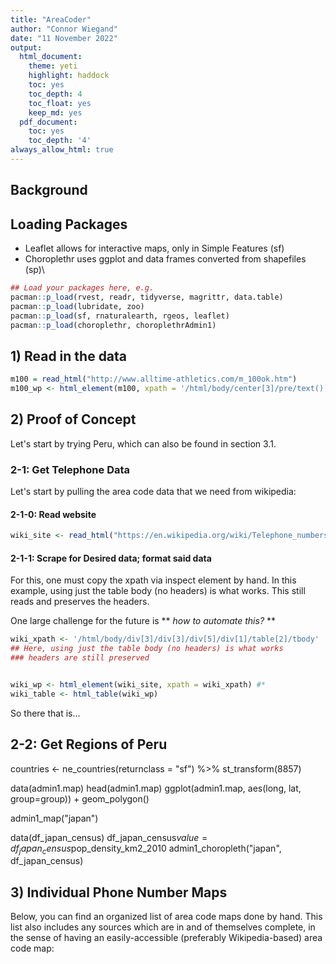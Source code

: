 ```yaml
---
title: "AreaCoder"
author: "Connor Wiegand"
date: "11 November 2022"
output:
  html_document:
    theme: yeti
    highlight: haddock
    toc: yes
    toc_depth: 4
    toc_float: yes
    keep_md: yes
  pdf_document:
    toc: yes
    toc_depth: '4'
always_allow_html: true
---
```




## Background


## Loading Packages

- Leaflet allows for interactive maps, only in Simple Features (sf)
- Choroplethr uses ggplot and data frames converted from shapefiles (sp)\


```r
## Load your packages here, e.g.
pacman::p_load(rvest, readr, tidyverse, magrittr, data.table)
pacman::p_load(lubridate, zoo)
pacman::p_load(sf, rnaturalearth, rgeos, leaflet)
pacman::p_load(choroplethr, choroplethrAdmin1)
```


## 1) Read in the data


```r
m100 = read_html("http://www.alltime-athletics.com/m_100ok.htm")
m100_wp <- html_element(m100, xpath = '/html/body/center[3]/pre/text()[1]')
```


## 2) Proof of Concept

Let's start by trying Peru, which can also be found in section 3.1.

### 2-1: Get Telephone Data

Let's start by pulling the area code data that we need from wikipedia:

#### 2-1-0: Read website


```r
wiki_site <- read_html("https://en.wikipedia.org/wiki/Telephone_numbers_in_Peru")
```

#### 2-1-1: Scrape for Desired data; format said data
For this, one must copy the xpath via inspect element by hand. In this example, using just the table body (no headers) is what works. This still reads and preserves the headers.

One large challenge for the future is ** *how to automate this?* **

```r
wiki_xpath <- '/html/body/div[3]/div[3]/div[5]/div[1]/table[2]/tbody'
## Here, using just the table body (no headers) is what works
### headers are still preserved


wiki_wp <- html_element(wiki_site, xpath = wiki_xpath) #*
wiki_table <- html_table(wiki_wp)
```

So there that is...

## 2-2: Get Regions of Peru
countries <- ne_countries(returnclass = "sf") %>% st_transform(8857) 

data(admin1.map)
head(admin1.map)
ggplot(admin1.map, aes(long, lat, group=group)) + geom_polygon()

admin1_map("japan")

data(df_japan_census)
df_japan_census$value = df_japan_census$pop_density_km2_2010
admin1_choropleth("japan", df_japan_census)


## 3) Individual Phone Number Maps
Below, you can find an organized list of area code maps done by hand. This list also includes any sources which are in and of themselves complete, in the sense of having an easily-accessible (preferably Wikipedia-based) area code map: 










